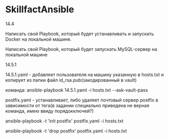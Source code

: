 # SkillfactAnsible
14.4 

Написать свой Playbook, который будет устанавливать и запускать Docker на локальной машине.

Написать свой Playbook, который будет запускать MySQL-сервер на локальной машине

14.5.1 

14.5.1.yaml - добавляет пользователя на машину указанную в hosts.txt и копирует из папки файл id_rsa.pub(закодированный в vault)

команда:
 ansible-playbook 14.5.1.yaml -i hosts.txt --ask-vault-pass
 
 postfix.yaml - устанавливает, либо удаляет почтовый сервер postfix в зависимости от тега(в задании специально приведена не верная команда, имею ввиду порядокключей?)
 
 ansible-playbook -t 'init postfix' postfix.yaml -i hosts.txt
 
 ansible-playbook -t 'drop postfix' postfix.yaml -i hosts.txt
